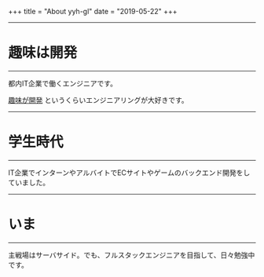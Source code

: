 +++
title = "About yyh-gl"
date = "2019-05-22"
+++

---
# 趣味は開発
---

都内IT企業で働くエンジニアです。

<u>趣味が開発</u> というくらいエンジニアリングが大好きです。

---
# 学生時代
---

IT企業でインターンやアルバイトでECサイトやゲームのバックエンド開発をしていました。


---
# いま
---

主戦場はサーバサイド。でも、フルスタックエンジニアを目指して、日々勉強中です。

